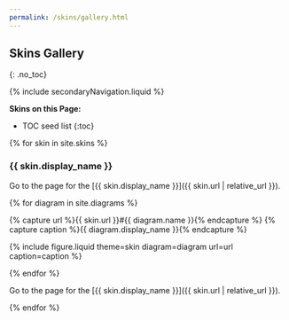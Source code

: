 ```yaml
---
permalink: /skins/gallery.html
---
```

## Skins Gallery
{: .no_toc}

{% include secondaryNavigation.liquid %}

**Skins on this Page:**

* TOC seed list
{:toc}

{% for skin in site.skins %}

### {{ skin.display_name }}

Go to the page for the [{{ skin.display_name }}]({{ skin.url | relative_url }}).

<div class ="image-gallery">

{% for diagram in site.diagrams %}

{% capture url %}{{ skin.url }}#{{ diagram.name }}{% endcapture %}
{% capture caption %}{{ diagram.display_name }}{% endcapture %}

{% include figure.liquid theme=skin diagram=diagram url=url caption=caption %}

{% endfor %}

</div>

Go to the page for the [{{ skin.display_name }}]({{ skin.url | relative_url }}).

{% endfor %}
